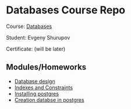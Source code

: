 # Databases Course Repo

Course: [Databases](https://otus.ru/lessons/subd/)

Student: Evgeny Shurupov

Certificate: (will be later)

## Modules/Homeworks

- [Database design](01-design)
- [Indexes and Constraints](02-indexes-constraints)
- [Installing postgres](06-postgres-install)
- [Creation databse in postgres](07-postgres-ddl)